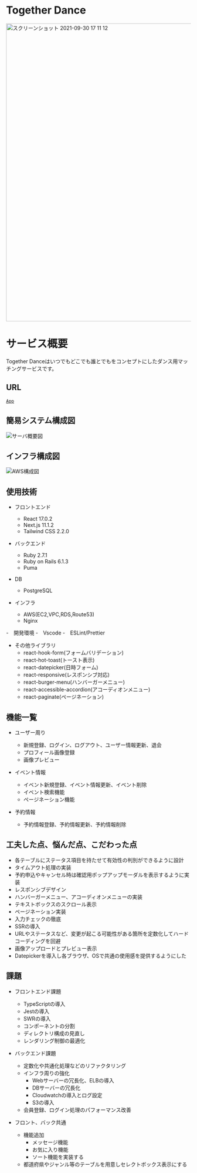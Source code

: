 # Together Dance

<img width="810" alt="スクリーンショット 2021-09-30 17 11 12" src="https://user-images.githubusercontent.com/66157921/135413698-f557cf69-ec74-42da-9505-7a93f5ce1f98.png">


# サービス概要
Together Danceはいつでもどこでも誰とでもをコンセプトにしたダンス用マッチングサービスです。

## URL
[`App`](https://www.togedan.jp/)

## 簡易システム構成図

![サーバ概要図](https://user-images.githubusercontent.com/66157921/135754214-172720da-de36-4e3b-819b-16fe28d468fd.png)


## インフラ構成図

![AWS構成図](https://user-images.githubusercontent.com/66157921/136402269-560c80ae-2587-4d7d-af14-8ef47601c2de.png)




## 使用技術
- フロントエンド
  - React 17.0.2
  - Next.js 11.1.2
  - Tailwind CSS 2.2.0

- バックエンド
  - Ruby 2.7.1
  - Ruby on Rails 6.1.3 
  - Puma

- DB
  - PostgreSQL

- インフラ
  - AWS(EC2,VPC,RDS,Route53)
  - Nginx

-　開発環境
  -　Vscode
  -　ESLint/Prettier

- その他ライブラリ
  - react-hook-form(フォームバリデーション)
  - react-hot-toast(トースト表示)
  - react-datepicker(日時フォーム)
  - react-responsive(レスポンシブ対応)
  - react-burger-menu(ハンバーガーメニュー)
  - react-accessible-accordion(アコーディオンメニュー)
  - react-paginate(ページネーション)


## 機能一覧
- ユーザー周り
  - 新規登録、ログイン、ログアウト、ユーザー情報更新、退会
  - プロフィール画像登録
  - 画像プレビュー

- イベント情報
  - イベント新規登録、イベント情報更新、イベント削除
  - イベント検索機能
  - ページネーション機能

- 予約情報
  - 予約情報登録、予約情報更新、予約情報削除



## 工夫した点、悩んだ点、こだわった点
- 各テーブルにステータス項目を持たせて有効性の判別ができるように設計
- タイムアウト処理の実装
- 予約申込やキャンセル時は確認用ポップアップモーダルを表示するように実装
- レスポンシブデザイン
- ハンバーガーメニュー、アコーディオンメニューの実装
- テキストボックスのスクロール表示
- ページネーション実装
- 入力チェックの徹底
- SSRの導入
- URLやステータスなど、変更が起こる可能性がある箇所を定数化してハードコーディングを回避
- 画像アップロードとプレビュー表示
- Datepickerを導入し各ブラウザ、OSで共通の使用感を提供するようにした


## 課題
- フロントエンド課題
  - TypeScriptの導入
  - Jestの導入
  - SWRの導入
  - コンポーネントの分割
  - ディレクトリ構成の見直し
  - レンダリング制御の最適化

- バックエンド課題
  - 定数化や共通化処理などのリファクタリング
  - インフラ周りの強化
    - Webサーバーの冗長化、ELBの導入
    - DBサーバーの冗長化
    - Cloudwatchの導入とログ設定
    - S3の導入
  - 会員登録、ログイン処理のパフォーマンス改善

- フロント、バック共通
  - 機能追加
    - メッセージ機能
    - お気に入り機能
    - ソート機能を実装する
  - 都道府県やジャンル等のテーブルを用意しセレクトボックス表示にする
  




